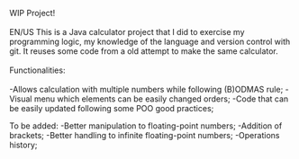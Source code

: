 WIP Project!<br/><br/>
EN/US This is a Java calculator project that I did to exercise my programming logic, my knowledge of the language and version control with git. It reuses some code from a old attempt to make the same calculator.<br/><br/>
Functionalities:<br/><br/>
-Allows calculation with multiple numbers while following (B)ODMAS rule;
-Visual menu which elements can be easily changed orders;
-Code that can be easily updated following some POO good practices;

To be added:
-Better manipulation to floating-point numbers;
-Addition of brackets;
-Better handling to infinite floating-point numbers;
-Operations history;

